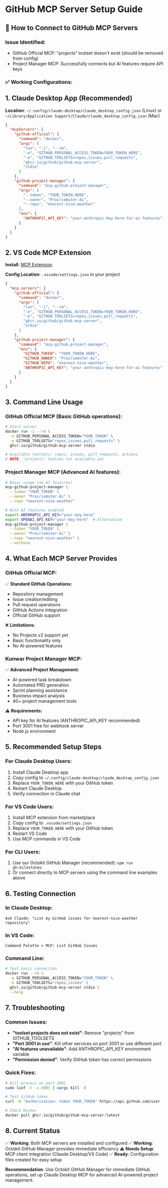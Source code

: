 # GitHub MCP Server Setup Guide

## 🔌 **How to Connect to GitHub MCP Servers**

### **Issue Identified:**
- GitHub Official MCP: "projects" toolset doesn't exist (should be removed from config)
- Project Manager MCP: Successfully connects but AI features require API keys

### **✅ Working Configurations:**

## **1. Claude Desktop App** (Recommended)

**Location**: `~/.config/claude-desktop/claude_desktop_config.json` (Linux) or `~/Library/Application Support/Claude/claude_desktop_config.json` (Mac)

```json
{
  "mcpServers": {
    "github-official": {
      "command": "docker",
      "args": [
        "run", "-i", "--rm",
        "-e", "GITHUB_PERSONAL_ACCESS_TOKEN=YOUR_TOKEN_HERE",
        "-e", "GITHUB_TOOLSETS=repos,issues,pull_requests",
        "ghcr.io/github/github-mcp-server",
        "stdio"
      ]
    },
    "github-project-manager": {
      "command": "mcp-github-project-manager",
      "args": [
        "--token", "YOUR_TOKEN_HERE",
        "--owner", "PrairieAster-Ai",
        "--repo", "nearest-nice-weather"
      ],
      "env": {
        "ANTHROPIC_API_KEY": "your-anthropic-key-here-for-ai-features"
      }
    }
  }
}
```

## **2. VS Code MCP Extension**

**Install**: [MCP Extension](https://marketplace.visualstudio.com/items?itemName=anthropic.mcp)

**Config Location**: `.vscode/settings.json` in your project

```json
{
  "mcp.servers": {
    "github-official": {
      "command": "docker",
      "args": [
        "run", "-i", "--rm",
        "-e", "GITHUB_PERSONAL_ACCESS_TOKEN=YOUR_TOKEN_HERE", 
        "-e", "GITHUB_TOOLSETS=repos,issues,pull_requests",
        "ghcr.io/github/github-mcp-server",
        "stdio"
      ]
    },
    "github-project-manager": {
      "command": "mcp-github-project-manager",
      "env": {
        "GITHUB_TOKEN": "YOUR_TOKEN_HERE",
        "GITHUB_OWNER": "PrairieAster-Ai",
        "GITHUB_REPO": "nearest-nice-weather",
        "ANTHROPIC_API_KEY": "your-anthropic-key-here-for-ai-features"
      }
    }
  }
}
```

## **3. Command Line Usage**

### **GitHub Official MCP (Basic GitHub operations):**
```bash
# Start server
docker run -i --rm \
  -e GITHUB_PERSONAL_ACCESS_TOKEN="YOUR_TOKEN" \
  -e GITHUB_TOOLSETS="repos,issues,pull_requests" \
  ghcr.io/github/github-mcp-server stdio

# Available toolsets: repos, issues, pull_requests, actions
# NOTE: "projects" toolset not available yet
```

### **Project Manager MCP (Advanced AI features):**
```bash
# Basic usage (no AI features)
mcp-github-project-manager \
  --token "YOUR_TOKEN" \
  --owner "PrairieAster-Ai" \
  --repo "nearest-nice-weather"

# With AI features enabled
export ANTHROPIC_API_KEY="your-key-here"
export OPENAI_API_KEY="your-key-here"  # Alternative
mcp-github-project-manager \
  --token "YOUR_TOKEN" \
  --owner "PrairieAster-Ai" \
  --repo "nearest-nice-weather" \
  --verbose
```

## **4. What Each MCP Server Provides**

### **GitHub Official MCP:**
✅ **Standard GitHub Operations:**
- Repository management
- Issue creation/editing
- Pull request operations  
- GitHub Actions integration
- Official GitHub support

❌ **Limitations:**
- No Projects v2 support yet
- Basic functionality only
- No AI-powered features

### **Kunwar Project Manager MCP:**
✅ **Advanced Project Management:**
- AI-powered task breakdown
- Automated PRD generation
- Sprint planning assistance
- Business impact analysis
- 40+ project management tools

⚠️ **Requirements:**
- API key for AI features (ANTHROPIC_API_KEY recommended)
- Port 3001 free for webhook server
- Node.js environment

## **5. Recommended Setup Steps**

### **For Claude Desktop Users:**
1. Install Claude Desktop app
2. Copy config to `~/.config/claude-desktop/claude_desktop_config.json`
3. Replace `YOUR_TOKEN_HERE` with your GitHub token
4. Restart Claude Desktop
5. Verify connection in Claude chat

### **For VS Code Users:**
1. Install MCP extension from marketplace
2. Copy config to `.vscode/settings.json`
3. Replace `YOUR_TOKEN_HERE` with your GitHub token
4. Restart VS Code
5. Use MCP commands in VS Code

### **For CLI Users:**
1. Use our Octokit GitHub Manager (recommended): `npm run gh:milestones`
2. Or connect directly to MCP servers using the command line examples above

## **6. Testing Connection**

### **In Claude Desktop:**
```
Ask Claude: "List my GitHub issues for nearest-nice-weather repository"
```

### **In VS Code:**
```
Command Palette > MCP: List GitHub Issues
```

### **Command Line:**
```bash
# Test basic connection
docker run --rm \
  -e GITHUB_PERSONAL_ACCESS_TOKEN="YOUR_TOKEN" \
  -e GITHUB_TOOLSETS="repos,issues" \
  ghcr.io/github/github-mcp-server stdio \
  --help
```

## **7. Troubleshooting**

### **Common Issues:**
- **"toolset projects does not exist"**: Remove "projects" from GITHUB_TOOLSETS
- **"Port 3001 in use"**: Kill other services on port 3001 or use different port
- **"AI features unavailable"**: Add ANTHROPIC_API_KEY environment variable
- **"Permission denied"**: Verify GitHub token has correct permissions

### **Quick Fixes:**
```bash
# Kill process on port 3001
sudo lsof -t -i:3001 | xargs kill -9

# Test GitHub token
curl -H "Authorization: token YOUR_TOKEN" https://api.github.com/user

# Check Docker
docker pull ghcr.io/github/github-mcp-server:latest
```

## **8. Current Status**

✅ **Working**: Both MCP servers are installed and configured
✅ **Working**: Octokit GitHub Manager provides immediate efficiency
⚠️ **Needs Setup**: MCP client integration (Claude Desktop/VS Code)
✅ **Ready**: Configuration files created for easy setup

**Recommendation**: Use Octokit GitHub Manager for immediate GitHub operations, set up Claude Desktop MCP for advanced AI-powered project management.